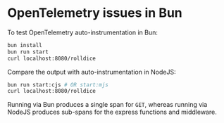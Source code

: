 # OpenTelemetry issues in Bun

To test OpenTelemetry auto-instrumentation in Bun:

```bash
bun install
bun run start
curl localhost:8080/rolldice
```

Compare the output with auto-instrumentation in NodeJS:

```bash
bun run start:cjs # OR start:mjs
curl localhost:8080/rolldice
```

Running via Bun produces a single span for `GET`, whereas running via NodeJS
produces sub-spans for the express functions and middleware.

